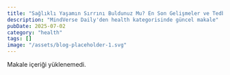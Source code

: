 ```yaml
---
title: "Sağlıklı Yaşamın Sırrını Buldunuz Mu? En Son Gelişmeler ve Tedbirler!"
description: "MindVerse Daily'den health kategorisinde güncel makale"
pubDate: 2025-07-02
category: "health"
tags: []
image: "/assets/blog-placeholder-1.svg"
---
```


Makale içeriği yüklenemedi.